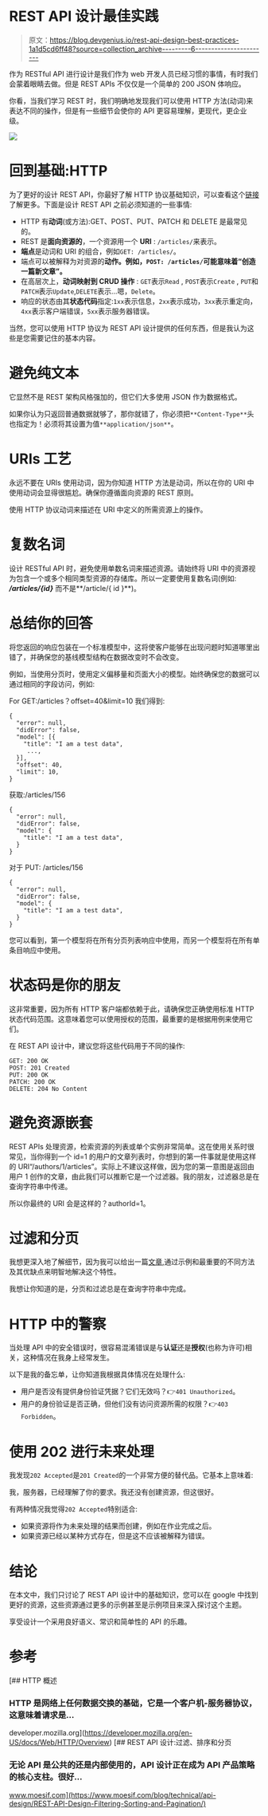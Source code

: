 # REST API 设计最佳实践

> 原文：<https://blog.devgenius.io/rest-api-design-best-practices-1a1d5cd6ff48?source=collection_archive---------6----------------------->

作为 RESTful API 进行设计是我们作为 web 开发人员已经习惯的事情，有时我们会蒙着眼睛去做。但是 REST APIs 不仅仅是一个简单的 200 JSON 体响应。

你看，当我们学习 REST 时，我们明确地发现我们可以使用 HTTP 方法(动词)来表达不同的操作，但是有一些细节会使你的 API 更容易理解，更现代，更企业级。

![](img/6b9477f02d5a12d8ed0677da75441042.png)

# 回到基础:HTTP

为了更好的设计 REST API，你最好了解 HTTP 协议基础知识，可以查看这个[链接](https://developer.mozilla.org/en-US/docs/Web/HTTP/Overview)了解更多。下面是设计 REST API 之前必须知道的一些事情:

*   HTTP 有**动词**(或方法):GET、POST、PUT、PATCH 和 DELETE 是最常见的。
*   REST 是**面向资源的**，一个资源用一个 **URI** : `/articles/`来表示。
*   **端点**是动词和 URI 的组合，例如`GET: /articles/`。
*   端点可以被解释为对资源的**动作。例如，`POST: /articles/`可能意味着“创造一篇新文章”。**
*   在高层次上，**动词映射到 CRUD 操作** : `GET`表示`Read` , `POST`表示`Create` , `PUT`和`PATCH`表示`Update`,`DELETE`表示...嗯，`Delete`。
*   响应的状态由其**状态代码**指定:`1xx`表示信息，`2xx`表示成功，`3xx`表示重定向，`4xx`表示客户端错误，`5xx`表示服务器错误。

当然，您可以使用 HTTP 协议为 REST API 设计提供的任何东西，但是我认为这些是您需要记住的基本内容。

# 避免纯文本

它显然不是 REST 架构风格强加的，但它们大多使用 JSON 作为数据格式。

如果你认为只返回普通数据就够了，那你就错了，你必须把`**Content-Type**`头也指定为！必须将其设置为值`**application/json**`。

# URIs 工艺

永远不要在 URIs 使用动词，因为你知道 HTTP 方法是动词，所以在你的 URI 中使用动词会显得很尴尬。确保你遵循面向资源的 REST 原则。

使用 HTTP 协议动词来描述在 URI 中定义的所需资源上的操作。

# 复数名词

设计 RESTful API 时，避免使用单数名词来描述资源。请始终将 URI 中的资源视为包含一个或多个相同类型资源的存储库。所以一定要使用复数名词(例如: ***/articles/{id}*** 而不是**/article/{ id }**)。

# 总结你的回答

将您返回的响应包装在一个标准模型中，这将使客户能够在出现问题时知道哪里出错了，并确保您的基线模型结构在数据改变时不会改变。

例如，当使用分页时，使用定义偏移量和页面大小的模型。始终确保您的数据可以通过相同的字段访问，例如:

For GET:/articles？offset=40&limit=10 我们得到:

```
{
  "error": null,
  "didError": false,
  "model": [{
    "title": "I am a test data",
     ...,
  }],
  "offset": 40,
  "limit": 10,
}
```

获取:/articles/156

```
{
  "error": null,
  "didError": false,
  "model": {
    "title": "I am a test data",
  }
}
```

对于 PUT: /articles/156

```
{
  "error": null,
  "didError": false,
  "model": {
    "title": "I am a test data",
  }
}
```

您可以看到，第一个模型将在所有分页列表响应中使用，而另一个模型将在所有单条目响应中使用。

# 状态码是你的朋友

这非常重要，因为所有 HTTP 客户端都依赖于此，请确保您正确使用标准 HTTP 状态代码范围。这意味着您可以使用授权的范围，最重要的是根据用例来使用它们。

在 REST API 设计中，建议您将这些代码用于不同的操作:

```
GET: 200 OK
POST: 201 Created
PUT: 200 OK
PATCH: 200 OK
DELETE: 204 No Content
```

# 避免资源嵌套

REST APIs 处理资源，检索资源的列表或单个实例非常简单。这在使用关系时很常见，当你得到一个 id=1 的用户的文章列表时，你想到的第一件事就是使用这样的 URI“/authors/1/articles”。实际上不建议这样做，因为您的第一意图是返回由用户 1 创作的文章，由此我们可以推断它是一个过滤器。我的朋友，过滤器总是在查询字符串中传递。

所以你最终的 URI 会是这样的？authorId=1。

# 过滤和分页

我想更深入地了解细节，因为我可以给出一篇[文章](https://www.moesif.com/blog/technical/api-design/REST-API-Design-Filtering-Sorting-and-Pagination/),通过示例和最重要的不同方法及其优缺点来明智地解决这个特性。

我想让你知道的是，分页和过滤总是在查询字符串中完成。

# HTTP 中的警察

当处理 API 中的安全错误时，很容易混淆错误是与**认证**还是**授权**(也称为许可)相关，这种情况在我身上经常发生。

以下是我的备忘单，让你知道我根据具体情况在处理什么:

*   用户是否没有提供身份验证凭据？它们无效吗？👉`401 Unauthorized`。
*   用户的身份验证是否正确，但他们没有访问资源所需的权限？👉`403 Forbidden`。

# 使用 202 进行未来处理

我发现`202 Accepted`是`201 Created`的一个非常方便的替代品。它基本上意味着:

我，服务器，已经理解了你的要求。我还没有创建资源，但这很好。

有两种情况我觉得`202 Accepted`特别适合:

*   如果资源将作为未来处理的结果而创建，例如在作业完成之后。
*   如果资源已经以某种方式存在，但是这不应该被解释为错误。

# 结论

在本文中，我们只讨论了 REST API 设计中的基础知识，您可以在 google 中找到更好的资源，这些资源通过更多的示例甚至是示例项目来深入探讨这个主题。

享受设计一个采用良好语义、常识和简单性的 API 的乐趣。

# 参考

[](https://developer.mozilla.org/en-US/docs/Web/HTTP/Overview) [## HTTP 概述

### HTTP 是网络上任何数据交换的基础，它是一个客户机-服务器协议，这意味着请求是…

developer.mozilla.org](https://developer.mozilla.org/en-US/docs/Web/HTTP/Overview) [](https://www.moesif.com/blog/technical/api-design/REST-API-Design-Filtering-Sorting-and-Pagination/) [## REST API 设计:过滤、排序和分页

### 无论 API 是公共的还是内部使用的，API 设计正在成为 API 产品策略的核心支柱。很好…

www.moesif.com](https://www.moesif.com/blog/technical/api-design/REST-API-Design-Filtering-Sorting-and-Pagination/)